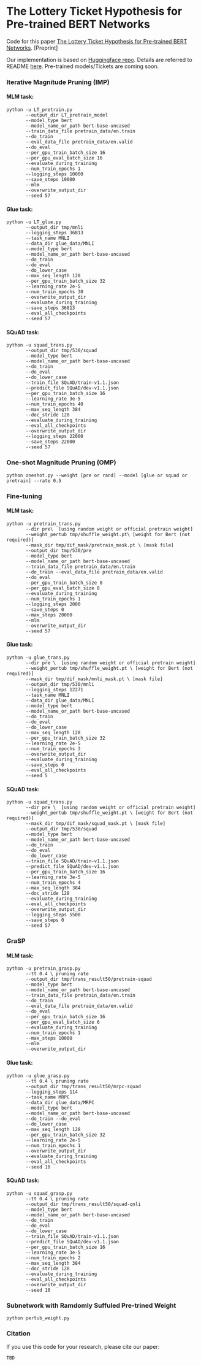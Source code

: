 # The Lottery Ticket Hypothesis for Pre-trained BERT Networks

Code for this paper [The Lottery Ticket Hypothesis for Pre-trained BERT Networks](). [Preprint]

Our implementation is based on [Huggingface repo](https://github.com/huggingface/transformers). Details are referred to README [here](https://github.com/TAMU-VITA/BERT-Tickets/blob/master/transformers-master/README.md). Pre-trained models/Tickets are coming soon.

### Iterative Magnitude Pruning (IMP)

#### MLM task:

```shell
python -u LT_pretrain.py 
	   --output_dir LT_pretrain_model
	   --model_type bert 
	   --model_name_or_path bert-base-uncased 
	   --train_data_file pretrain_data/en.train 
	   --do_train 
	   --eval_data_file pretrain_data/en.valid 
	   --do_eval 
	   --per_gpu_train_batch_size 16 
	   --per_gpu_eval_batch_size 16 
	   --evaluate_during_training 
	   --num_train_epochs 1 
	   --logging_steps 10000 
	   --save_steps 10000 
	   --mlm 
	   --overwrite_output_dir 
	   --seed 57
```

#### Glue task:

```shell
python -u LT_glue.py
	   --output_dir tmp/mnli 
	   --logging_steps 36813 
	   --task_name MNLI 
	   --data_dir glue_data/MNLI 
	   --model_type bert 
	   --model_name_or_path bert-base-uncased 
	   --do_train 
	   --do_eval 
	   --do_lower_case 
	   --max_seq_length 128 
	   --per_gpu_train_batch_size 32 
	   --learning_rate 2e-5 
	   --num_train_epochs 30 
	   --overwrite_output_dir 
	   --evaluate_during_training 
	   --save_steps 36813
	   --eval_all_checkpoints 
	   --seed 57
```

#### SQuAD task:

```shell
python -u squad_trans.py 
	   --output_dir tmp/530/squad 
	   --model_type bert 
	   --model_name_or_path bert-base-uncased 
       --do_train 
       --do_eval 
       --do_lower_case 
       --train_file SQuAD/train-v1.1.json 
       --predict_file SQuAD/dev-v1.1.json 
       --per_gpu_train_batch_size 16 
       --learning_rate 3e-5 
       --num_train_epochs 40 
       --max_seq_length 384 
       --doc_stride 128 
       --evaluate_during_training 
       --eval_all_checkpoints 
       --overwrite_output_dir 
       --logging_steps 22000 
       --save_steps 22000 
       --seed 57
```



### One-shot Magnitude Pruning (OMP)

```shell
python oneshot.py --weight [pre or rand] --model [glue or squad or pretrain] --rate 0.5
```



### Fine-tuning 

#### MLM task:

```shell
python -u pretrain_trans.py 
	   --dir pre\  [using random weight or official pretrain weight]
	   --weight_pertub tmp/shuffle_weight.pt\ [weight for Bert (not required)]
	   --mask_dir tmp/dif_mask/pretrain_mask.pt \ [mask file]
	   --output_dir tmp/530/pre 
	   --model_type bert 
	   --model_name_or_path bert-base-uncased 
	   --train_data_file pretrain_data/en.train 
	   --do_train --eval_data_file pretrain_data/en.valid 
	   --do_eval 
	   --per_gpu_train_batch_size 8 
	   --per_gpu_eval_batch_size 8 
	   --evaluate_during_training 
	   --num_train_epochs 1 
	   --logging_steps 2000 
	   --save_steps 0 
	   --max_steps 20000  
	   --mlm 
	   --overwrite_output_dir 
	   --seed 57
```

#### Glue task:

```shell
python -u glue_trans.py 
       --dir pre \  [using random weight or official pretrain weight]
       --weight_pertub tmp/shuffle_weight.pt \ [weight for Bert (not required)]
       --mask_dir tmp/dif_mask/mnli_mask.pt \ [mask file]
       --output_dir tmp/530/mnli 
       --logging_steps 12271 
       --task_name MNLI 
       --data_dir glue_data/MNLI 
       --model_type bert 
       --model_name_or_path bert-base-uncased 
       --do_train 
       --do_eval 
       --do_lower_case 
       --max_seq_length 128 
       --per_gpu_train_batch_size 32 
       --learning_rate 2e-5 
       --num_train_epochs 3 
       --overwrite_output_dir 
       --evaluate_during_training 
       --save_steps 0 
       --eval_all_checkpoints 
       --seed 5
```

#### SQuAD task:

```shell
python -u squad_trans.py 
	   --dir pre \  [using random weight or official pretrain weight]
	   --weight_pertub tmp/shuffle_weight.pt \ [weight for Bert (not required)]
	   --mask_dir tmp/dif_mask/squad_mask.pt \ [mask file]
	   --output_dir tmp/530/squad 
	   --model_type bert 
	   --model_name_or_path bert-base-uncased 
	   --do_train 
	   --do_eval 
	   --do_lower_case 
	   --train_file SQuAD/train-v1.1.json 
	   --predict_file SQuAD/dev-v1.1.json 
	   --per_gpu_train_batch_size 16 
	   --learning_rate 3e-5 
	   --num_train_epochs 4 
	   --max_seq_length 384 
	   --doc_stride 128 
	   --evaluate_during_training 
	   --eval_all_checkpoints 
	   --overwrite_output_dir 
	   --logging_steps 5500 
	   --save_steps 0 
	   --seed 57
```



### GraSP 

#### MLM task:

```shell
python -u pretrain_grasp.py 
	   --tt 0.4 \ pruning rate
	   --output_dir tmp/trans_result50/pretrain-squad 
	   --model_type bert 
	   --model_name_or_path bert-base-uncased 
	   --train_data_file pretrain_data/en.train 
	   --do_train 
	   --eval_data_file pretrain_data/en.valid 
	   --do_eval 
	   --per_gpu_train_batch_size 16 
	   --per_gpu_eval_batch_size 6 
	   --evaluate_during_training 
	   --num_train_epochs 1 
	   --max_steps 10000  
	   --mlm 
	   --overwrite_output_dir
```

#### Glue task:

```shell
python -u glue_grasp.py 
	   --tt 0.4 \ pruning rate
	   --output_dir tmp/trans_result50/mrpc-squad 
	   --logging_steps 114 
	   --task_name MRPC 
	   --data_dir glue_data/MRPC 
	   --model_type bert 
	   --model_name_or_path bert-base-uncased 
	   --do_train --do_eval 
	   --do_lower_case 
	   --max_seq_length 128 
	   --per_gpu_train_batch_size 32 
	   --learning_rate 2e-5 
	   --num_train_epochs 1 
	   --overwrite_output_dir 
	   --evaluate_during_training 
	   --eval_all_checkpoints 
	   --seed 10
```

#### SQuAD task:

```shell
python -u squad_grasp.py 
	   --tt 0.4 \ pruning rate
       --output_dir tmp/trans_result50/squad-qnli 
       --model_type bert 
       --model_name_or_path bert-base-uncased 
       --do_train 
       --do_eval 
       --do_lower_case 
       --train_file SQuAD/train-v1.1.json 
       --predict_file SQuAD/dev-v1.1.json 
       --per_gpu_train_batch_size 16 
       --learning_rate 3e-5 
       --num_train_epochs 2 
       --max_seq_length 384 
       --doc_stride 128 
       --evaluate_during_training 
       --eval_all_checkpoints 
       --overwrite_output_dir 
       --seed 10
```



### Subnetwork with Ramdomly Suffuled Pre-trined Weight

```
python pertub_weight.py
```



### Citation

If you use this code for your research, please cite our paper:

```
TBD
```


